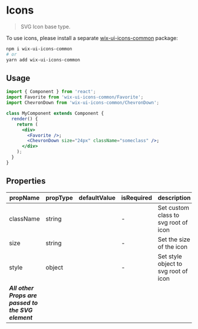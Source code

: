 # Icons

> SVG Icon base type.

To use icons, please install a separate [wix-ui-icons-common](https://www.npmjs.com/package/wix-ui-icons-common) package:

```bash
npm i wix-ui-icons-common
# or
yarn add wix-ui-icons-common
```

## Usage

```jsx
import { Component } from 'react';
import Favorite from 'wix-ui-icons-common/Favorite';
import ChevronDown from 'wix-ui-icons-common/ChevronDown';

class MyComponent extends Component {
  render() {
    return (
      <div>
        <Favorite />;
        <ChevronDown size="24px" className="someclass" />;
      </div>
    );
  }
}
```

## Properties

| propName | propType | defaultValue | isRequired | description |
|----------|----------|--------------|------------|-------------|
| className | string |  | - | Set custom class to svg root of icon |
| size | string |  | - | Set the size of the icon |
| style | object |  | - | Set style object to svg root of icon |
| ***All other Props are passed to the SVG element*** | | | | |
